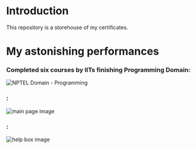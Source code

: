 # Introduction
This repository is a storehouse of my certificates.

# My astonishing performances
### Completed six courses by IITs finishing Programming Domain:
![NPTEL Domain - Programming](Compressed_Certificates/DBMS.jpg)

### : 
![main page image](main_page.png)

### : 
![help box image](help_page.png)
